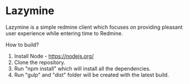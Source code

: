# Lazymine
Lazymine is a simple redmine client which focuses on providing pleasant user experience while entering time to Redmine.

How to build?

1. Install Node - https://nodejs.org/
2. Clone the repository.
3. Run "npm install" which will install all the dependencies.
4. Run "gulp" and "dist" folder will be created with the latest build.



